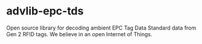 # advlib-epc-tds
Open source library for decoding ambient EPC Tag Data Standard data from Gen 2 RFID tags.  We believe in an open Internet of Things.
